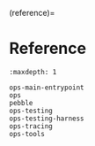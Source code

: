 (reference)=
# Reference

```{toctree}
:maxdepth: 1

ops-main-entrypoint
ops
pebble
ops-testing
ops-testing-harness
ops-tracing
ops-tools
```
